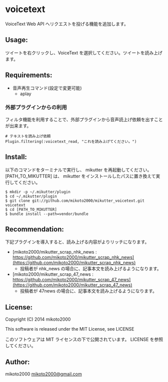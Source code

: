voicetext
=========

VoiceText Web API へリクエストを投げる機能を追加します。

Usage:
------

ツイートを右クリックし、VoiceText を選択してください。ツイートを読み上げます。

Requirements:
-------------

- 音声再生コマンド(設定で変更可能)
    - aplay

### 外部プラグインからの利用

フィルタ機能を利用することで、外部プラグインから音声読上げ依頼を出すことが出来ます。

~~~ { .sh }
# テキストを読み上げ依頼
Plugin.filtering(:voicetext_read, "これを読み上げてください。")
~~~

Install:
--------

以下のコマンドをターミナルで実行し、 mikutter を再起動してください。
[PATH_TO_MIKUTTER] は、 mikutter をインストールしたパスに置き換えて実行してください。

~~~ { .sh }
$ mkdir -p ~/.mikutter/plugin
$ cd ~/.mikutter/plugin
$ git clone git://github.com/mikoto2000/mikutter_voicetext.git voicetext
$ cd [PATH_TO_MIKUTTER]
$ bundle install --path=vendor/bundle
~~~

Recommendation:
---------------

下記プラグインを導入すると、読み上げる内容がよりリッチになります。

- [mikoto2000/mikutter_scrap_nhk_news : https://github.com/mikoto2000/mikutter_scrap_nhk_news](https://github.com/mikoto2000/mikutter_scrap_nhk_news)
    - 投稿者が nhk_news の場合に、記事本文を読み上げるようになります。
- [mikoto2000/mikutter_scrap_47_news : https://github.com/mikoto2000/mikutter_scrap_47_news](https://github.com/mikoto2000/mikutter_scrap_47_news)
    - 投稿者が 47news の場合に、記事本文を読み上げるようになります。

License:
--------

Copyright (C) 2014 mikoto2000

This software is released under the MIT License, see LICENSE

このソフトウェアは MIT ライセンスの下で公開されています。 LICENSE を参照してください。

Author:
-------

mikoto2000 <mikoto2000@gmail.com>
